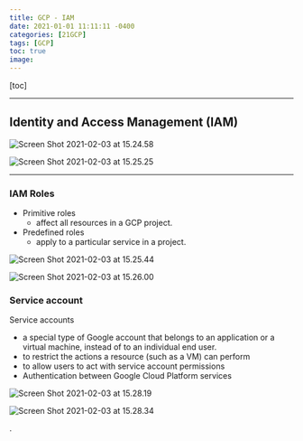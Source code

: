 ```yaml
---
title: GCP - IAM
date: 2021-01-01 11:11:11 -0400
categories: [21GCP]
tags: [GCP]
toc: true
image:
---
```


[toc]

---


## Identity and Access Management (IAM)

![Screen Shot 2021-02-03 at 15.24.58](https://i.imgur.com/NRpqXEe.png)

![Screen Shot 2021-02-03 at 15.25.25](https://i.imgur.com/t4zsqr4.png)

---


### IAM Roles

- Primitive roles
  - affect all resources in a GCP project.
- Predefined roles
  - apply to a particular service in a project.

![Screen Shot 2021-02-03 at 15.25.44](https://i.imgur.com/3pIlSRt.png)

![Screen Shot 2021-02-03 at 15.26.00](https://i.imgur.com/zwmpguY.png)


### Service account

Service accounts
- a special type of Google account that belongs to an application or a virtual machine, instead of to an individual end user.
- to restrict the actions a resource (such as a VM) can perform
- to allow users to act with service account permissions
- Authentication between Google Cloud Platform services

![Screen Shot 2021-02-03 at 15.28.19](https://i.imgur.com/V6W9P6y.png)

![Screen Shot 2021-02-03 at 15.28.34](https://i.imgur.com/QfUz8Ig.png)












.